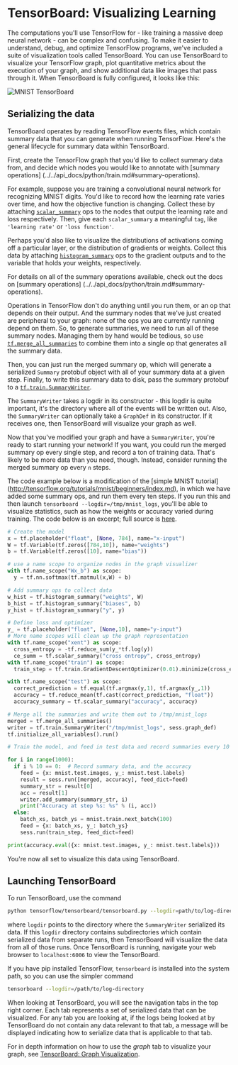 # TensorBoard: Visualizing Learning

The computations you'll use TensorFlow for - like training a massive
deep neural network - can be complex and confusing. To make it easier to
understand, debug, and optimize TensorFlow programs, we've included a suite of
visualization tools called TensorBoard. You can use TensorBoard to visualize
your TensorFlow graph, plot quantitative metrics about the execution of your
graph, and show additional data like images that pass through it. When
TensorBoard is fully configured, it looks like this:

![MNIST TensorBoard](../../images/mnist_tensorboard.png "MNIST TensorBoard")


## Serializing the data

TensorBoard operates by reading TensorFlow events files, which contain summary
data that you can generate when running TensorFlow. Here's the general
lifecycle for summary data within TensorBoard.

First, create the TensorFlow graph that you'd like to collect summary
data from, and decide which nodes you would like to annotate with
[summary operations]
(../../api_docs/python/train.md#summary-operations).

For example, suppose you are training a convolutional neural network for
recognizing MNIST digits. You'd like to record how the learning rate
varies over time, and how the objective function is changing. Collect these by
attaching [`scalar_summary`](../../api_docs/python/train.md#scalar_summary) ops
to the nodes that output the learning rate and loss respectively. Then, give
each `scalar_summary` a meaningful `tag`, like `'learning rate'` or `'loss
function'`.

Perhaps you'd also like to visualize the distributions of activations coming
off a particular layer, or the distribution of gradients or weights. Collect
this data by attaching
[`histogram_summary`](../../api_docs/python/train.md#histogram_summary) ops to
the gradient outputs and to the variable that holds your weights, respectively.

For details on all of the summary operations available, check out the docs on
[summary operations]
(../../api_docs/python/train.md#summary-operations).

Operations in TensorFlow don't do anything until you run them, or an op that
depends on their output. And the summary nodes that we've just created are
peripheral to your graph: none of the ops you are currently running depend on
them. So, to generate summaries, we need to run all of these summary nodes.
Managing them by hand would be tedious, so use
[`tf.merge_all_summaries`](../../api_docs/python/train.md#merge_all_summaries)
to combine them into a single op that generates all the summary data.

Then, you can just run the merged summary op, which will generate a serialized
`Summary` protobuf object with all of your summary data at a given step.
Finally, to write this summary data to disk, pass the summary protobuf to a
[`tf.train.SummaryWriter`](../../api_docs/python/train.md#SummaryWriter).

The `SummaryWriter` takes a logdir in its constructor - this logdir is quite
important, it's the directory where all of the events will be written out.
Also, the `SummaryWriter` can optionally take a `GraphDef` in its constructor.
If it receives one, then TensorBoard will visualize your graph as well.

Now that you've modified your graph and have a `SummaryWriter`, you're ready to
start running your network! If you want, you could run the merged summary op
every single step, and record a ton of training data. That's likely to be more
data than you need, though. Instead, consider running the merged summary op
every `n` steps.

The code example below is a modification of the [simple MNIST tutorial]
(http://tensorflow.org/tutorials/mnist/beginners/index.md), in which we have
added some summary ops, and run them every ten steps. If you run this and then
launch `tensorboard --logdir=/tmp/mnist_logs`, you'll be able to visualize
statistics, such as how the weights or accuracy varied during training.
The code below is an excerpt; full source is [here](https://www.tensorflow.org/code/tensorflow/examples/tutorials/mnist/mnist_with_summaries.py).

```python
# Create the model
x = tf.placeholder("float", [None, 784], name="x-input")
W = tf.Variable(tf.zeros([784,10]), name="weights")
b = tf.Variable(tf.zeros([10], name="bias"))

# use a name scope to organize nodes in the graph visualizer
with tf.name_scope("Wx_b") as scope:
  y = tf.nn.softmax(tf.matmul(x,W) + b)

# Add summary ops to collect data
w_hist = tf.histogram_summary("weights", W)
b_hist = tf.histogram_summary("biases", b)
y_hist = tf.histogram_summary("y", y)

# Define loss and optimizer
y_ = tf.placeholder("float", [None,10], name="y-input")
# More name scopes will clean up the graph representation
with tf.name_scope("xent") as scope:
  cross_entropy = -tf.reduce_sum(y_*tf.log(y))
  ce_summ = tf.scalar_summary("cross entropy", cross_entropy)
with tf.name_scope("train") as scope:
  train_step = tf.train.GradientDescentOptimizer(0.01).minimize(cross_entropy)

with tf.name_scope("test") as scope:
  correct_prediction = tf.equal(tf.argmax(y,1), tf.argmax(y_,1))
  accuracy = tf.reduce_mean(tf.cast(correct_prediction, "float"))
  accuracy_summary = tf.scalar_summary("accuracy", accuracy)

# Merge all the summaries and write them out to /tmp/mnist_logs
merged = tf.merge_all_summaries()
writer = tf.train.SummaryWriter("/tmp/mnist_logs", sess.graph_def)
tf.initialize_all_variables().run()

# Train the model, and feed in test data and record summaries every 10 steps

for i in range(1000):
  if i % 10 == 0:  # Record summary data, and the accuracy
    feed = {x: mnist.test.images, y_: mnist.test.labels}
    result = sess.run([merged, accuracy], feed_dict=feed)
    summary_str = result[0]
    acc = result[1]
    writer.add_summary(summary_str, i)
    print("Accuracy at step %s: %s" % (i, acc))
  else:
    batch_xs, batch_ys = mnist.train.next_batch(100)
    feed = {x: batch_xs, y_: batch_ys}
    sess.run(train_step, feed_dict=feed)

print(accuracy.eval({x: mnist.test.images, y_: mnist.test.labels}))

```

You're now all set to visualize this data using TensorBoard.


## Launching TensorBoard

To run TensorBoard, use the command

```bash
python tensorflow/tensorboard/tensorboard.py --logdir=path/to/log-directory
```

where `logdir` points to the directory where the `SummaryWriter` serialized its
data.  If this `logdir` directory contains subdirectories which contain
serialized data from separate runs, then TensorBoard will visualize the data
from all of those runs. Once TensorBoard is running, navigate your web browser
to `localhost:6006` to view the TensorBoard.

If you have pip installed TensorFlow, `tensorboard` is installed into
the system path, so you can use the simpler command

```bash
tensorboard --logdir=/path/to/log-directory
```

When looking at TensorBoard, you will see the navigation tabs in the top right
corner. Each tab represents a set of serialized data that can be visualized.
For any tab you are looking at, if the logs being looked at by TensorBoard do
not contain any data relevant to that tab, a message will be displayed
indicating how to serialize data that is applicable to that tab.

For in depth information on how to use the *graph* tab to visualize your graph,
see [TensorBoard: Graph Visualization](../../how_tos/graph_viz/index.md).
